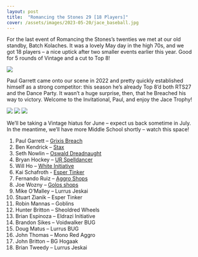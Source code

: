 ```yaml
---
layout: post
title:  "Romancing the Stones 29 [18 Players]"
cover: /assets/images/2023-05-20/jace_baseball.jpg
---
```


For the last event of Romancing the Stones’s twenties we met at our old
standby, Batch Kolaches. It was a lovely May day in the high 70s, and we got 18
players – a nice uptick after two smaller events earlier this year. Good for
5 rounds of Vintage and a cut to Top 8!

![]({{site.cdn_url}}/assets/images/2023-05-20/batch.jpg)

Paul Garrett came onto our scene in 2022 and pretty quickly established himself
as a strong competitor: this season he’s already Top 8’d both RTS27 and the
Dance Party. It wasn’t a huge surprise, then, that he Breached his way to
victory. Welcome to the Invitational, Paul, and enjoy the Jace Trophy!

![]({{site.cdn_url}}/assets/images/2023-05-20/top_4.jpg)
![]({{site.cdn_url}}/assets/images/2023-05-20/finals.jpg)
![]({{site.cdn_url}}/assets/images/2023-05-20/paul_champ.jpg)

We’ll be taking a Vintage hiatus for June – expect us back sometime in
July. In the meantime, we’ll have more Middle School shortly – watch this
space!


1.	Paul Garrett – [Grixis Breach]({{site.cdn_url}}/assets/images/2023-05-20/paul_breach.txt)
2.	Ben Kendrick – [Stax]({{site.cdn_url}}/assets/images/2023-05-20/ben_stax.txt)
3.	Seth Nowlin – [Oswald Dreadnaught]({{site.cdn_url}}/assets/images/2023-05-20/seth_dreadnaught.txt)
4.	Bryan Hockey – [UR Spelldancer]({{site.cdn_url}}/assets/images/2023-05-20/hockey_spelldancer.txt)
5.	Will Ho – [White Initiative]({{site.cdn_url}}/assets/images/2023-05-20/will_initiative.txt)
5.  Kai Schafroth - [Esper Tinker]({{site.cdn_url}}/assets/images/2023-05-20/kai_esper.txt)
6.	Fernando Ruiz – [Aggro Shops]({{site.cdn_url}}/assets/images/2023-05-20/fernando_shops.txt)
7.	Joe Wozny – [Golos shops]({{site.cdn_url}}/assets/images/2023-05-20/joe_shops.txt)
8.	Mike O’Malley – Lurrus Jeskai
9.	Stuart Zianik – Esper Tinker
10.	Robin Mannas – Goblins
11.	Hunter Britton – Sheoldred Wheels
12.	Brian Espinoza – Eldrazi Initiative
13.	Brandon Sikes – Voidwalker BUG
14.	Doug Matus – Lurrus BUG
15.	John Thomas – Mono Red Aggro
16.	John Britton – BG Hogaak
17.	Brian Tweedy – Lurrus Jeskai

